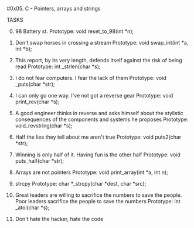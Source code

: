 #0x05. C - Pointers, arrays and strings

TASKS

0. 98 Battery st.
Prototype: void reset_to_98(int *n);

1. Don't swap horses in crossing a stream
Prototype: void swap_int(int *a, int *b);

2. This report, by its very length, defends itself against the risk of being read
Prototype: int _strlen(char *s);

3. I do not fear computers. I fear the lack of them
Prototype: void _puts(char *str);

4. I can only go one way. I've not got a reverse gear
Prototype: void print_rev(char *s);

5. A good engineer thinks in reverse and asks himself about the stylistic consequences of the components and systems he proposes
Prototype: void_revstring(char *s);

6. Half the lies they tell about me aren't true
Prototype: void puts2(char *str);

7. Winning is only half of it. Having fun is the other half
Prototype: void puts_half(char *str);

8. Arrays are not pointers
Prototype: void print_array(int *a, int n);

9. strcpy
Prototype: char *_strcpy(char *dest, char *src);

10. Great leaders are willing to sacrifice the numbers to save the people. Poor leaders sacrifice the people to save the numbers
Prototype: int _atoi(char *s);

11. Don't hate the hacker, hate the code

